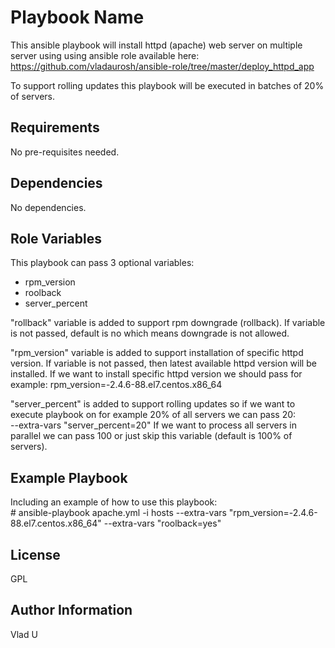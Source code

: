 Playbook Name
=========

This ansible playbook will install httpd (apache) web server on multiple server using using ansible role available here:
https://github.com/vladaurosh/ansible-role/tree/master/deploy_httpd_app

To support rolling updates this playbook will be executed in batches of 20% of servers. 

Requirements
------------

No pre-requisites needed.

Dependencies
------------

No dependencies.

Role Variables
--------------

This playbook can pass 3 optional variables:
- rpm_version
- roolback
- server_percent

"rollback" variable is added to support rpm downgrade (rollback). If variable is not passed, default is no which means downgrade is not allowed.

"rpm_version" variable is added to support installation of specific httpd version. If variable is not passed, then latest available httpd version will be installed. If we want to install specific httpd version we should pass for example:
rpm_version=-2.4.6-88.el7.centos.x86_64

"server_percent" is added to support rolling updates so if we want to execute playbook on for example 20% of all servers we can pass 20:                    
--extra-vars "server_percent=20"
If we want to process all servers in parallel we can pass 100 or just skip this variable (default is 100% of servers).                             

Example Playbook
----------------

Including an example of how to use this playbook:                       
 \# ansible-playbook apache.yml -i hosts --extra-vars "rpm_version=-2.4.6-88.el7.centos.x86_64" --extra-vars "roolback=yes"

License
-------

GPL

Author Information
------------------

Vlad U
